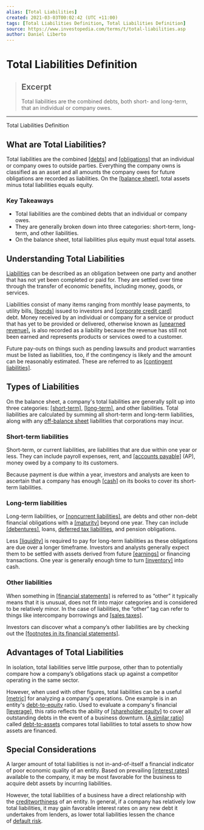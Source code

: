 ```yaml
---
alias: [Total Liabilities]
created: 2021-03-03T00:02:42 (UTC +11:00)
tags: [Total Liabilities Definition, Total Liabilities Definition]
source: https://www.investopedia.com/terms/t/total-liabilities.asp
author: Daniel Liberto
---
```


# Total Liabilities Definition

> ## Excerpt
> Total liabilities are the combined debts, both short- and long-term, that an individual or company owes.

---

Total Liabilities Definition
## What are Total Liabilities?

Total liabilities are the combined [[debts]](https://www.investopedia.com/terms/d/debt.asp) and [[obligations]](https://www.investopedia.com/terms/o/obligation.asp) that an individual or company owes to outside parties. Everything the company owns is classified as an asset and all amounts the company owes for future obligations are recorded as liabilities. On the [[balance sheet]](https://www.investopedia.com/terms/b/balancesheet.asp), total assets minus total liabilities equals equity.

### Key Takeaways

-   Total liabilities are the combined debts that an individual or company owes. 
-   They are generally broken down into three categories: short-term, long-term, and other liabilities.
-   On the balance sheet, total liabilities plus equity must equal total assets.

## Understanding Total Liabilities

[Liabilities](https://www.investopedia.com/terms/l/liability.asp) can be described as an obligation between one party and another that has not yet been completed or paid for. They are settled over time through the transfer of economic benefits, including money, goods, or services.

Liabilities consist of many items ranging from monthly lease payments, to utility bills, [[bonds]](https://www.investopedia.com/terms/b/bond.asp) issued to investors and [[corporate credit card]](https://www.investopedia.com/terms/b/business-credit-card.asp) debt. Money received by an individual or company for a service or product that has yet to be provided or delivered, otherwise known as [[unearned revenue]](https://www.investopedia.com/terms/u/unearnedrevenue.asp)**,** is also recorded as a liability because the revenue has still not been earned and represents products or services owed to a customer. 

Future pay-outs on things such as pending lawsuits and product warranties must be listed as liabilities, too, if the contingency is likely and the amount can be reasonably estimated. These are referred to as [[contingent liabilities]](https://www.investopedia.com/terms/c/contingentliability.asp). 

## Types of Liabilities

On the balance sheet, a company's total liabilities are generally split up into three categories: [[short-term]](https://www.investopedia.com/terms/c/currentliabilities.asp), [[long-term]](https://www.investopedia.com/terms/l/longtermliabilities.asp), and other liabilities. Total liabilities are calculated by summing all short-term and long-term liabilities, along with any [off-balance sheet](https://www.investopedia.com/terms/o/off-balance-sheet-obs.asp) liabilities that corporations may incur.

### Short-term liabilities

Short-term, or current liabilities, are liabilities that are due within one year or less. They can include payroll expenses, rent, and [[accounts payable]](https://www.investopedia.com/terms/a/accountspayable.asp) (AP), money owed by a company to its customers.

Because payment is due within a year, investors and analysts are keen to ascertain that a company has enough [[cash]](https://www.investopedia.com/terms/c/cash.asp) on its books to cover its short-term liabilities.

### Long-term liabilities 

Long-term liabilities, or [[noncurrent liabilities]](https://www.investopedia.com/terms/n/noncurrent-liabilities.asp), are debts and other non-debt financial obligations with a [[maturity]](https://www.investopedia.com/terms/m/maturity.asp) beyond one year. They can include [[debentures]](https://www.investopedia.com/terms/d/debenture.asp), loans, [deferred tax liabilities](https://www.investopedia.com/terms/d/deferredtaxliability.asp), and pension obligations.

Less [[liquidity]](https://www.investopedia.com/terms/l/liquidity.asp) is required to pay for long-term liabilities as these obligations are due over a longer timeframe. Investors and analysts generally expect them to be settled with assets derived from future [[earnings]](https://www.investopedia.com/terms/e/earnings.asp) or financing transactions. One year is generally enough time to turn [[inventory]](https://www.investopedia.com/terms/i/inventory.asp) into cash.

### Other liabilities

When something in [[financial statements]](https://www.investopedia.com/terms/f/financial-statements.asp) is referred to as “other” it typically means that it is unusual, does not fit into major categories and is considered to be relatively minor. In the case of liabilities, the “other” tag can refer to things like intercompany borrowings and [[sales taxes]](https://www.investopedia.com/terms/s/salestax.asp).

Investors can discover what a company’s other liabilities are by checking out the [[footnotes in its financial statements]](https://www.investopedia.com/terms/f/footnote.asp).

## Advantages of Total Liabilities

In isolation, total liabilities serve little purpose, other than to potentially compare how a company’s obligations stack up against a competitor operating in the same sector.

However, when used with other figures, total liabilities can be a useful [[metric]](https://www.investopedia.com/terms/m/metrics.asp) for analyzing a company's operations. One example is in an entity's [debt-to-equity](https://www.investopedia.com/terms/d/debtequityratio.asp) ratio. Used to evaluate a company's financial [[leverage]](https://www.investopedia.com/terms/l/leverage.asp), this ratio reflects the ability of [[shareholder equity]](https://www.investopedia.com/terms/s/shareholdersequity.asp) to cover all outstanding debts in the event of a business downturn. [[A similar ratio]](https://www.investopedia.com/ask/answers/021215/what-good-debt-ratio-and-what-bad-debt-ratio.asp) called [debt-to-assets](https://www.investopedia.com/terms/t/totaldebttototalassets.asp) compares total liabilities to total assets to show how assets are financed.

## Special Considerations

A larger amount of total liabilities is not in-and-of-itself a financial indicator of poor economic quality of an entity. Based on prevailing [[interest rates]](https://www.investopedia.com/terms/i/interestrate.asp) available to the company, it may be most favorable for the business to acquire debt assets by incurring liabilities. 

However, the total liabilities of a business have a direct relationship with the [creditworthiness](https://www.investopedia.com/terms/c/credit-worthiness.asp) of an entity. In general, if a company has relatively low total liabilities, it may gain favorable interest rates on any new debt it undertakes from lenders, as lower total liabilities lessen the chance of [default risk](https://www.investopedia.com/terms/d/defaultrisk.asp).
